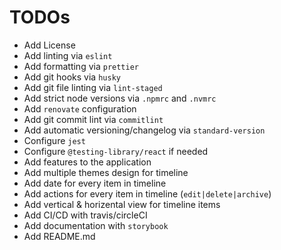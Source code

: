 # TODOs

- Add License
- Add linting via `eslint`
- Add formatting via `prettier`
- Add git hooks via `husky`
- Add git file linting via `lint-staged`
- Add strict node versions via `.npmrc` and `.nvmrc`
- Add `renovate` configuration
- Add git commit lint via `commitlint`
- Add automatic versioning/changelog via `standard-version`
- Configure `jest`
- Configure `@testing-library/react` if needed
- Add features to the application
- Add multiple themes design for timeline 
- Add date for every item in timeline
- Add actions for every item in timeline (`edit|delete|archive`)
- Add vertical & horizental view for timeline items
- Add CI/CD with travis/circleCI
- Add documentation with `storybook`
- Add  README.md